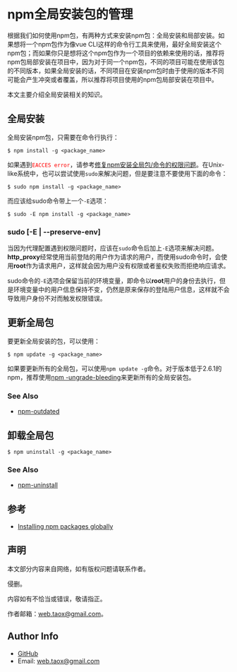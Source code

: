 # npm全局安装包的管理

根据我们如何使用npm包，有两种方式来安装npm包：全局安装和局部安装。如果想将一个npm包作为像vue CLI这样的命令行工具来使用，最好全局安装这个npm包；而如果你只是想将这个npm包作为一个项目的依赖来使用的话，推荐将npm包局部安装在项目中，因为对于同一个npm包，不同的项目可能在使用该包的不同版本，如果全局安装的话，不同项目在安装npm包时由于使用的版本不同可能会产生冲突或者覆盖，所以推荐将项目使用的npm包局部安装在项目中。

本文主要介绍全局安装相关的知识。

## 全局安装

全局安装npm包，只需要在命令行执行：

```shell
$ npm install -g <package_name>
```

如果遇到<span style="color: red;">`EACCES error`</span>，请参考[修复npm安装全局包/命令的权限问题](https://github.com/NinjiaHub/Tools-Tricks/blob/master/documents/npm/npm%E6%9D%83%E9%99%90%E9%97%AE%E9%A2%98.md)。在Unix-like系统中，也可以尝试使用`sudo`来解决问题，但是要注意不要使用下面的命令：

```shell
$ sudo npm install -g <package_name>
```

而应该给sudo命令带上一个`-E`选项：

```shell
$ sudo -E npm install -g <package_name>
```

### sudo [-E | --preserve-env]

当因为代理配置遇到权限问题时，应该在`sudo`命令后加上`-E`选项来解决问题。**http_proxy**经常使用当前登陆的用户作为请求的用户，而使用sudo命令时，会使用**root**作为请求用户，这样就会因为用户没有权限或者鉴权失败而拒绝响应请求。

sudo命令的`-E`选项会保留当前的环境变量，即命令以**root**用户的身份去执行，但是环境变量中的用户信息保持不变，仍然是原来保存的登陆用户信息，这样就不会导致用户身份不对而触发权限错误。

## 更新全局包

要更新全局安装的包，可以使用：

```shell
$ npm update -g <package_name>
```

如果要更新所有的全局包，可以使用`npm update -g`命令。对于版本低于2.6.1的npm，推荐使用[npm -ungrade-bleeding](https://gist.github.com/othiym23/4ac31155da23962afd0e)来更新所有的全局安装包。

### See Also

* [npm-outdated](https://github.com/NinjiaHub/NPM-CLI-Commands/blob/master/documents/npm-outdated.md)

## 卸载全局包

```shell
$ npm uninstall -g <package_name>
```

### See Also

* [npm-uninstall](https://github.com/NinjiaHub/NPM-CLI-Commands/blob/master/documents/npm-uninstall.md)

## 参考

* [Installing npm packages globally](https://docs.npmjs.com/getting-started/installing-npm-packages-globally)

## 声明

本文部分内容来自网络，如有版权问题请联系作者。

侵删。

内容如有不恰当或错误，敬请指正。

作者邮箱：web.taox@gmail.com。

## Author Info

* [GitHub](https://github.com/Tao-Quixote)
* Email: web.taox@gmail.com